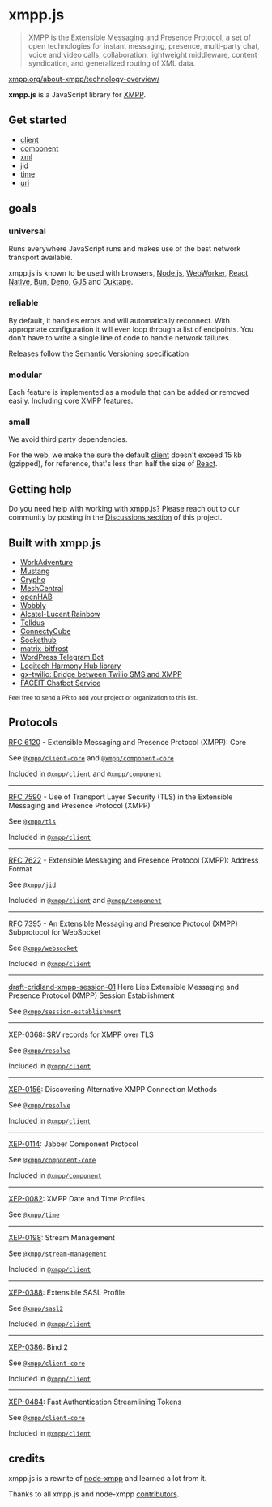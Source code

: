 # xmpp.js

> XMPP is the Extensible Messaging and Presence Protocol, a set of open technologies for instant messaging, presence, multi-party chat, voice and video calls, collaboration, lightweight middleware, content syndication, and generalized routing of XML data.

[xmpp.org/about-xmpp/technology-overview/](https://xmpp.org/about/technology-overview.html)

**xmpp.js** is a JavaScript library for [XMPP](http://xmpp.org/).

## Get started

- [client](/packages/client)
- [component](/packages/component)
- [xml](/packages/xml)
- [jid](/packages/jid)
- [time](/packages/time)
- [uri](/packages/uri)

## goals

### universal

Runs everywhere JavaScript runs and makes use of the best network transport available.

xmpp.js is known to be used with browsers, [Node.js](https://nodejs.org/), [WebWorker](https://developer.mozilla.org/en-US/docs/Web/API/Web_Workers_API/Using_web_workers), [React Native](https://reactnative.dev/), [Bun](https://bun.sh/), [Deno](https://deno.com/), [GJS](https://gitlab.gnome.org/GNOME/gjs/) and [Duktape](https://duktape.org/).

### reliable

By default, it handles errors and will automatically reconnect. With appropriate configuration it will even loop through a list of endpoints. You don't have to write a single line of code to handle network failures.

Releases follow the [Semantic Versioning specification](http://semver.org/)

### modular

Each feature is implemented as a module that can be added or removed easily. Including core XMPP features.

### small

We avoid third party dependencies.

For the web, we make the sure the default [client](/packages/client) doesn't exceed 15 kb (gzipped), for reference, that's less than half the size of [React](https://reactjs.org/blog/2017/09/26/react-v16.0.html#reduced-file-size).

## Getting help

Do you need help with working with xmpp.js? Please reach out to our community by posting in the [Discussions section](https://github.com/xmppjs/xmpp.js/discussions) of this project.

## Built with xmpp.js

- [WorkAdventure](https://workadventu.re/)
- [Mustang](https://www.mustang.im/)
- [Crypho](https://www.crypho.com/)
- [MeshCentral](https://meshcentral.com/)
- [openHAB](https://www.openhab.org/)
- [Wobbly](https://wobbly.app/)
- [Alcatel-Lucent Rainbow](https://www.openrainbow.com/)
- [Telldus](https://telldus.com/)
- [ConnectyCube](https://connectycube.com/)
- [Sockethub](http://sockethub.org/)
- [matrix-bitfrost](https://github.com/matrix-org/matrix-bifrost)
- [WordPress Telegram Bot](https://github.com/Automattic/wp-telegram-bot)
- [Logitech Harmony Hub library](https://github.com/AirBorne04/harmonyhub)
- [gx-twilio: Bridge between Twilio SMS and XMPP](https://github.com/pesvut/sgx-twilio)
- [FACEIT Chatbot Service](https://github.com/areimx/faceit-ext-chatbot-service)

<small>Feel free to send a PR to add your project or organization to this list.</small>

## Protocols

[RFC 6120](https://tools.ietf.org/html/rfc6120) - Extensible Messaging and Presence Protocol (XMPP): Core

See [`@xmpp/client-core`](packages/client-core) and [`@xmpp/component-core`](packages/component-core)

Included in [`@xmpp/client`](packages/client) and [`@xmpp/component`](packages/component)

---

[RFC 7590](https://tools.ietf.org/html/rfc7590) - Use of Transport Layer Security (TLS) in the Extensible Messaging and Presence Protocol (XMPP)

See [`@xmpp/tls`](packages/tls)

Included in [`@xmpp/client`](packages/client)

---

<!-- [RFC 6121](https://tools.ietf.org/html/rfc6121) - Extensible Messaging and Presence Protocol (XMPP): Instant Messaging and Presence ✗ -->

<!-- --- -->

[RFC 7622](https://tools.ietf.org/html/rfc7622) - Extensible Messaging and Presence Protocol (XMPP): Address Format

See [`@xmpp/jid`](packages/jid)

Included in [`@xmpp/client`](packages/client) and [`@xmpp/component`](packages/component)

---

[RFC 7395](https://tools.ietf.org/html/rfc7395) - An Extensible Messaging and Presence Protocol (XMPP) Subprotocol for WebSocket

See [`@xmpp/websocket`](packages/websocket)

Included in [`@xmpp/client`](packages/client)

---

[draft-cridland-xmpp-session-01](https://tools.ietf.org/html/draft-cridland-xmpp-session-01) Here Lies Extensible Messaging and Presence Protocol (XMPP) Session Establishment

See [`@xmpp/session-establishment`](packages/session-establishment)

---

[XEP-0368](https://xmpp.org/extensions/xep-0368.html): SRV records for XMPP over TLS

See [`@xmpp/resolve`](packages/resolve)

Included in [`@xmpp/client`](packages/client)

---

[XEP-0156](https://xmpp.org/extensions/xep-0156.html): Discovering Alternative XMPP Connection Methods

See [`@xmpp/resolve`](packages/resolve)

Included in [`@xmpp/client`](packages/client)

---

[XEP-0114](https://xmpp.org/extensions/xep-0114.html): Jabber Component Protocol

See [`@xmpp/component-core`](packages/component-core)

Included in [`@xmpp/component`](packages/component)

---

[XEP-0082](https://xmpp.org/extensions/xep-0082.html): XMPP Date and Time Profiles

See [`@xmpp/time`](packages/time)

---

[XEP-0198](https://xmpp.org/extensions/xep-0198.html): Stream Management

See [`@xmpp/stream-management`](packages/stream-management)

Included in [`@xmpp/client`](packages/client)

---

[XEP-0388](https://xmpp.org/extensions/xep-0388.html): Extensible SASL Profile

See [`@xmpp/sasl2`](packages/sasl2)

Included in [`@xmpp/client`](packages/client)

---

[XEP-0386](https://xmpp.org/extensions/xep-0386.html): Bind 2

See [`@xmpp/client-core`](./packages/client-core/src/bind2/)

Included in [`@xmpp/client`](packages/client)

---

[XEP-0484](https://xmpp.org/extensions/xep-0484.html): Fast Authentication Streamlining Tokens

See [`@xmpp/client-core`](./packages/client-core/src/fast/)

Included in [`@xmpp/client`](packages/client)

## credits

xmpp.js is a rewrite of [node-xmpp](https://github.com/xmppjs/xmpp.js/tree/node-xmpp) and learned a lot from it.

Thanks to all xmpp.js and node-xmpp [contributors](https://github.com/xmppjs/xmpp.js/graphs/contributors).
